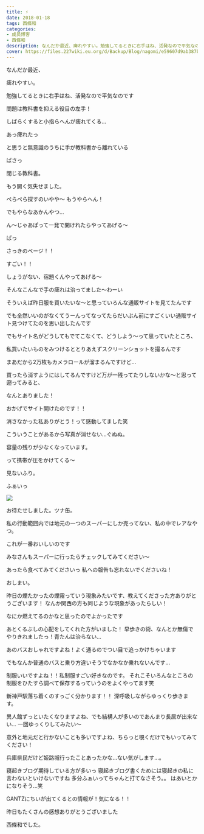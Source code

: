 ```yaml
---
title: ⚡︎
date: 2018-01-18
tags: 西條和
categories: 
- 成员博客
- 西條和
description: なんだか最近、痺れやすい。勉強してるときに右手はね、活発なので平気なのです問題は教科書を抑える役目の左手！しばらくすると小指らへんが痺れてくる…...
cover: https://files.227wiki.eu.org/d/Backup/Blog/nagomi/e59607d9ab387bd24adb24a0c05ad.jpg 
---
```









なんだか最近、





痺れやすい。




勉強してるときに右手はね、活発なので平気なのです

問題は教科書を抑える役目の左手！



しばらくすると小指らへんが痺れてくる…






あっ痺れたっ


と思うと無意識のうちに手が教科書から離れている





ばさっ




閉じる教科書。




もう開く気失せました。




ぺらぺら探すのいやや〜
もうやらへん！




でもやらなあかんやつ…




ん〜じゃあぱって一発で開けれたらやってあげる〜




ぱっ







さっきのページ！！


すごい！！




しょうがない、宿題くんやってあげる〜






そんなこんなで手の痺れは治ってました〜わーい








そういえば昨日服を買いたいな〜と思っていろんな通販サイトを見てたんです




でも全然いいのがなくてうーんってなってたらだいぶん前にすごくいい通販サイト見つけてたのを思い出したんです





でもサイト名がどうしてもでてこなくて、どうしよう〜って思っていたところ、






私買いたいものをみつけるととりあえずスクリーンショットを撮るんです





まあだから2万枚もカメラロールが溜まるんですけど…






買ったら消すようにはしてるんですけど万が一残ってたりしないかな〜と思って遡ってみると、







なんとありました！





おかげでサイト開けたのです！！







消さなかった私ありがとう！って感動してました笑







こういうことがあるから写真が消せない…ぐぬぬ。






容量の残りが少なくなっています。





って携帯が圧をかけてくる〜








見ないふり。













ふぁいっ




![](https://files.227wiki.eu.org/d/Backup/Blog/nagomi/e59607d9ab387bd24adb24a0c05ad.jpg)







お待たせしました。ツナ缶。





私の行動範囲内では地元の一つのスーパーにしか売ってない、私の中でレアなやつ。


これが一番おいしいのです








みなさんもスーパーに行ったらチェックしてみてください〜



あったら食べてみてくださいっ
私への報告も忘れないでくださいね！








おしまい。









昨日の煙たかったの煙霧っていう現象みたいです、教えてくださった方ありがとうございます！
なんか関西の方も同じような現象があったらしい！

なにか燃えてるのかなと思ったのでよかったです





あとくるぶしの心配をしてくれた方がいました！
早歩きの術、なんとか無傷でやりきれましたっ！青たんは治らない…





あのバスおしゃれですよね！よく通るのでつい目で追っかけちゃいます

でもなんか普通のバスと乗り方違いそうでなかなか乗れないんです…

制服いいですよね！！私制服すごい好きなのです。
それこそいろんなところの制服をひたすら調べて保存するっていうのをよくやってます笑






新神戸駅落ち着くのすっごく分かります！！
深呼吸しながらゆっくり歩きます。




異人館ずっといたくなりますよね、でも結構人が多いのであんまり長居が出来ない…
一回ゆっくりしてみたい〜

意外と地元だと行かないことも多いですよね、ちらっと覗くだけでもいってみてください！

兵庫県民だけど姫路城行ったことあったかな…ない気がします…。





寝起きブログ期待している方が多いっ
寝起きブログ書くためには寝起きの私に言わないといけないですね
多分ふぁいってちゃんと打てなさそう。。
はあいとかになりそう…笑




GANTZにちいが出てくるとの情報が！気になる！！





昨日もたくさんの感想ありがとうございました




西條和でした。


